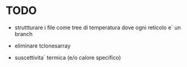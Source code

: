 # TODO

- struttturare i file come tree di temperatura dove ogni reticolo e` un branch

- eliminare tclonesarray

- suscettivita` termica (e/o calore specifico)
